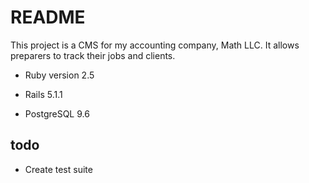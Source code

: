 # README

This project is a CMS for my accounting company, Math LLC. It allows preparers to track their jobs and clients.


* Ruby version 2.5

* Rails 5.1.1

* PostgreSQL 9.6

## todo

* Create test suite
